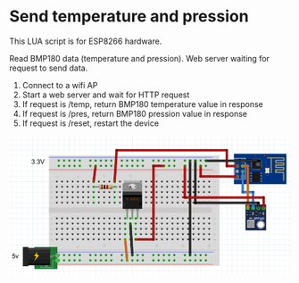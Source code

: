 # Send temperature and pression 

This LUA script is for ESP8266 hardware.

Read BMP180 data (temperature and pression).
Web server waiting for request to send data.

1. Connect to a wifi AP
2. Start a web server and wait for HTTP request
3. If request is /temp, return BMP180 temperature value in response
3. If request is /pres, return BMP180 pression value in response
3. If request is /reset, restart the device

![scheme](https://github.com/Wifsimster/bmp180/blob/master/scheme.png)
